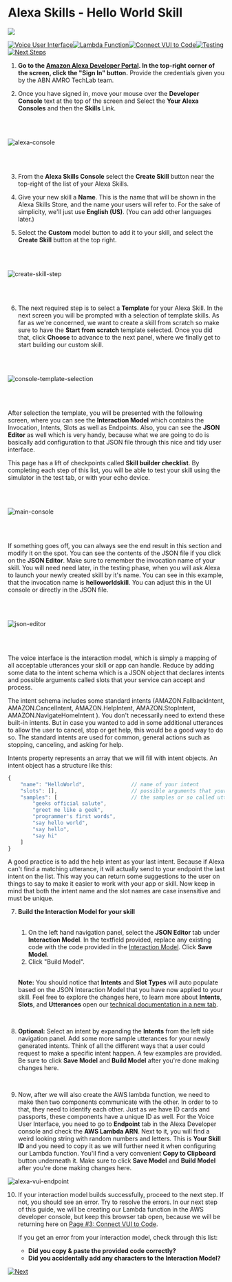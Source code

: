 # Alexa Skills - Hello World Skill
<img src="https://m.media-amazon.com/images/G/01/mobile-apps/dex/alexa/alexa-skills-kit/tutorials/quiz-game/header._TTH_.png" />

[![Voice User Interface](https://m.media-amazon.com/images/G/01/mobile-apps/dex/alexa/alexa-skills-kit/tutorials/navigation/1-on._TTH_.png)](./1-voice-user-interface.md)[![Lambda Function](https://m.media-amazon.com/images/G/01/mobile-apps/dex/alexa/alexa-skills-kit/tutorials/navigation/2-locked._TTH_.png)](./2-lambda-function.md)[![Connect VUI to Code](https://m.media-amazon.com/images/G/01/mobile-apps/dex/alexa/alexa-skills-kit/tutorials/navigation/3-locked._TTH_.png)](./3-connect-vui-to-code.md)[![Testing](https://m.media-amazon.com/images/G/01/mobile-apps/dex/alexa/alexa-skills-kit/tutorials/navigation/4-locked._TTH_.png)](./4-testing.md)[![Next Steps](https://m.media-amazon.com/images/G/01/mobile-apps/dex/alexa/alexa-skills-kit/tutorials/navigation/5-locked._TTH_.png)](./5-next-steps.md)

1.  **Go to the [Amazon Alexa Developer Portal](http://developer.amazon.com/alexa?&sc_category=Owned&sc_channel=RD&sc_campaign=Evangelism2018&sc_publisher=github&sc_content=Survey&sc_detail=hello-world-nodejs-V2_GUI-1&sc_funnel=Convert&sc_country=WW&sc_medium=Owned_RD_Evangelism2018_github_Survey_hello-world-nodejs-V2_GUI-1_Convert_WW_beginnersdevs&sc_segment=beginnersdevs).  In the top-right corner of the screen, click the "Sign In" button.** Provide the credentials given you by the ABN AMRO TechLab team.


2.  Once you have signed in, move your mouse over the **Developer Console** text at the top of the screen and Select the **Your Alexa Consoles** and then the **Skills**  Link.

<br />
<br />

![alexa-console](./resources/alexa-console.png)

<br />
<br />

3.  From the **Alexa Skills Console** select the **Create Skill** button near the top-right of the list of your Alexa Skills.

4. Give your new skill a **Name**. This is the name that will be shown in the Alexa Skills Store, and the name your users will refer to.  For the sake of simplicity, we'll just use **English (US)**.  (You can add other languages later.)

5. Select the **Custom** model button to add it to your skill, and select the **Create Skill** button at the top right.

<br />
<br />

![create-skill-step](./resources/create-skill-step.png)

<br />
<br />

6. The next required step is to select a **Template** for your Alexa Skill. In the next screen you will be prompted with a selection of template skills. As far as we're concerned, we want to create a skill from scratch so make sure to have the **Start from scratch** template selected. Once you did that, click **Choose** to advance to the next panel, where we finally get to start building our custom skill.

<br />
<br />

![console-template-selection](./resources/console-template-selection.png)

<br />
<br />


After selection the template, you will be presented with the following screen, where you can see the **Interaction Model** which contains the Invocation, Intents, Slots as well as Endpoints. Also, you can see the **JSON Editor** as well which is very handy, because what we are going to do is basically add configuration to that JSON file through this nice and tidy user interface. 

This page has a lift of checkpoints called **Skill builder checklist**. By completing each step of this list, you will be able to test your skill using the simulator in the test tab, or with your echo device.

<br />
<br />

![main-console](./resources/main-console.png)

<br />
<br />


If something goes off, you can always see the end result in this section and modify it on the spot. You can see the contents of the JSON file if you click on the **JSON Editor**.
Make sure to remember the invocation name of your skill. You will need need later, in the testing phase, when you will ask Alexa to launch your newly created skill by it's name. You can see in this example, that the invocation name is __helloworldskill__. You can adjust this in the UI console or directly in the JSON file.

<br />
<br />

![json-editor](./resources/json-editor.png)

<br />
<br />

The voice interface is the interaction model, which is simply a mapping of all acceptable utterances your skill or app can handle. Reduce by adding some data to the intent schema which is a JSON object that declares intents and possible arguments called slots that your service can accept and process. 

The intent schema includes some standard intents (AMAZON.FallbackIntent, AMAZON.CancelIntent, AMAZON.HelpIntent, AMAZON.StopIntent,  AMAZON.NavigateHomeIntent ). You don't necessarily need to extend these built-in intents. But in case you wanted to add in some additional utterances to allow the user to cancel, stop or get help, this would be a good way to do so. The standard intents are used for common, general actions such as stopping, canceling, and asking for help.

Intents property represents an array that we will fill with intent objects. An intent object has a structure like this:

```javascript
{
    "name": "HelloWorld",               // name of your intent
    "slots": [],                        // possible arguments that your service can accept and process.
    "samples": [                        // the samples or so called utterances are a list of all the possible spoken phrases that can activate the current intent
        "geeks official salute",
        "greet me like a geek",
        "programmer's first words",
        "say hello world",
        "say hello",
        "say hi"
    ]
}
```

A good practice is to add the help intent as your last intent. Because if Alexa can't find a matching utterance, it will actually send to your endpoint the last intent on the list. This way you can return some suggestions to the user on things to say to make it easier to work with your app or skill. Now keep in mind that both the intent name and the slot names are case insensitive and must be unique.


7. **Build the Interaction Model for your skill**
    
    <br />

	1. On the left hand navigation panel, select the **JSON Editor** tab under **Interaction Model**. In the textfield provided, replace any existing code with the code provided in the [Interaction Model](../models/en-US.json).  Click **Save Model**.
    2. Click "Build Model".

    <br />

	**Note:** You should notice that **Intents** and **Slot Types** will auto populate based on the JSON Interaction Model that you have now applied to your skill. Feel free to explore the changes here, to learn more about **Intents**, **Slots**, and **Utterances** open our [technical documentation in a new tab](https://developer.amazon.com/docs/custom-skills/create-intents-utterances-and-slots.html?&sc_category=Owned&sc_channel=RD&sc_campaign=Evangelism2018&sc_publisher=github&sc_content=Survey&sc_detail=hello-world-nodejs-V2_GUI-1&sc_funnel=Convert&sc_country=WW&sc_medium=Owned_RD_Evangelism2018_github_Survey_hello-world-nodejs-V2_GUI-1_Convert_WW_beginnersdevs&sc_segment=beginnersdevs).

    <br />

8. **Optional:** Select an intent by expanding the **Intents** from the left side navigation panel. Add some more sample utterances for your newly generated intents. Think of all the different ways that a user could request to make a specific intent happen. A few examples are provided. Be sure to click **Save Model** and **Build Model** after you're done making changes here.

    <br />

9. Now, after we will also create the AWS lambda function, we need to make then two components communicate with the other. In order to to that, they need to identify each other. Just as we have ID cards and passports, these components have a unique ID as well. For the Voice User Interface, you need to go to **Endpoint** tab in the Alexa Developer console and check the **AWS Lambda ARN**. Next to it, you will find a weird looking string with random numbers and letters. This is **Your Skill ID** and you need to copy it as we will further need it when configuring our Lambda function. You'll find a very convenient **Copy to Clipboard** button underneath it. Make sure to click **Save Model** and **Build Model** after you're done making changes here.


![alexa-vui-endpoint](./resources/alexa-vui-endpoint.png)

10. If your interaction model builds successfully, proceed to the next step. If not, you should see an error. Try to resolve the errors. In our next step of this guide, we will be creating our Lambda function in the AWS developer console, but keep this browser tab open, because we will be returning here on [Page #3: Connect VUI to Code](./3-connect-vui-to-code.md).


     If you get an error from your interaction model, check through this list:

     *  **Did you copy & paste the provided code correctly?**
     *  **Did you accidentally add any characters to the Interaction Model?**

[![Next](https://m.media-amazon.com/images/G/01/mobile-apps/dex/alexa/alexa-skills-kit/tutorials/general/buttons/button_next_lambda_function._TTH_.png)](./2-lambda-function.md)
